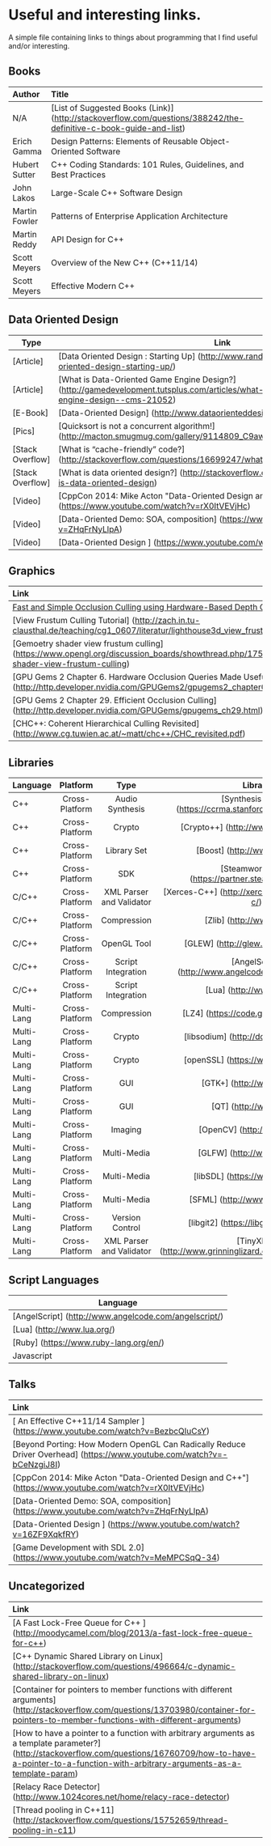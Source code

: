 Useful and interesting links.
=============================

A simple file containing links to things about programming that I find useful and/or interesting.


Books
-----

| Author        | Title                                                                                                             |
|:--------------|:------------------------------------------------------------------------------------------------------------------|
| N/A           | [List of Suggested Books (Link)] (http://stackoverflow.com/questions/388242/the-definitive-c-book-guide-and-list) |
| Erich Gamma   | Design Patterns: Elements of Reusable Object-Oriented Software                                                    |
| Hubert Sutter | C++ Coding Standards: 101 Rules, Guidelines, and Best Practices                                                   |
| John Lakos    | Large-Scale C++ Software Design                                                                                   |
| Martin Fowler | Patterns of Enterprise Application Architecture                                                                   |
| Martin Reddy  | API Design for C++                                                                                                |
| Scott Meyers  | Overview of the New C++ (C++11/14)                                                                                |
| Scott Meyers  | Effective Modern C++                                                                                              |



Data Oriented Design
---------------------

| Type             | Link                                                                                                                                                       |
|------------------|------------------------------------------------------------------------------------------------------------------------------------------------------------|
| [Article]        |[Data Oriented Design : Starting Up]                     (http://www.randygaul.net/2013/05/05/data-oriented-design-starting-up/)                            |
| [Article]        |[What is Data-Oriented Game Engine Design?]              (http://gamedevelopment.tutsplus.com/articles/what-is-data-oriented-game-engine-design--cms-21052) |
| [E-Book]         |[Data-Oriented Design]                                   (http://www.dataorienteddesign.com/dodmain/dodmain.html)                                           |
| [Pics]           |[Quicksort is not a concurrent algorithm!]               (http://macton.smugmug.com/gallery/9114809_C9awM#!i=607513208&k=Z2vc8sC)                           |
| [Stack Overflow] |[What is “cache-friendly” code?]                         (http://stackoverflow.com/questions/16699247/what-is-cache-friendly-code)                          |
| [Stack Overflow] |[What is data oriented design?]                          (http://stackoverflow.com/questions/1641580/what-is-data-oriented-design)                          |
| [Video]          |[CppCon 2014: Mike Acton "Data-Oriented Design and C++"] (https://www.youtube.com/watch?v=rX0ItVEVjHc)                                                      |
| [Video]          |[Data-Oriented Demo: SOA, composition]                   (https://www.youtube.com/watch?v=ZHqFrNyLlpA)                                                      |
| [Video]          |[Data-Oriented Design ]                                  (https://www.youtube.com/watch?v=16ZF9XqkfRY)                                                      |


Graphics
--------

| Link                                                                                                                                                                            |
|:--------------------------------------------------------------------------------------------------------------------------------------------------------------------------------|
| [Fast and Simple Occlusion Culling using Hardware-Based Depth Queries](http://www.cs.unc.edu/techreports/02-039.pdf)                                                            |
| [View Frustum Culling Tutorial]                                       (http://zach.in.tu-clausthal.de/teaching/cg1_0607/literatur/lighthouse3d_view_frustum_culling/index.html) |
| [Gemoetry shader view frustum culling]                                (https://www.opengl.org/discussion_boards/showthread.php/175530-Gemoetry-shader-view-frustum-culling)     |
| [GPU Gems 2 Chapter 6. Hardware Occlusion Queries Made Useful]        (http://http.developer.nvidia.com/GPUGems2/gpugems2_chapter06.html)                                       |
| [GPU Gems 2 Chapter 29. Efficient Occlusion Culling]                  (http://http.developer.nvidia.com/GPUGems/gpugems_ch29.html)                                              |
| [CHC++: Coherent Hierarchical Culling Revisited]                      (http://www.cg.tuwien.ac.at/~matt/chc++/CHC_revisited.pdf)                                                |



Libraries
---------

| Language      |Platform        | Type                     | Library                                                                |
|---------------|:--------------:|:------------------------:|:----------------------------------------------------------------------:|
| C++           | Cross-Platform | Audio Synthesis          | [Synthesis Toolkit] (https://ccrma.stanford.edu/software/stk/)         |
| C++           | Cross-Platform | Crypto                   | [Crypto++]          (http://www.cryptopp.com/)                         |
| C++           | Cross-Platform | Library Set              | [Boost]             (http://www.boost.org/)                            |
| C++           | Cross-Platform | SDK                      | [Steamworks SDK]    (https://partner.steamgames.com/)                  |
| C/C++         | Cross-Platform | XML Parser and Validator | [Xerces-C++]        (http://xerces.apache.org/xerces-c/)               |
| C/C++         | Cross-Platform | Compression              | [Zlib]              (http://www.zlib.net/)                             |
| C/C++         | Cross-Platform | OpenGL Tool              | [GLEW]              (http://glew.sourceforge.net/)                     |
| C/C++         | Cross-Platform | Script Integration       | [AngelScript]       (http://www.angelcode.com/angelscript/)            |
| C/C++         | Cross-Platform | Script Integration       | [Lua]               (http://www.lua.org/)                              |
| Multi-Lang    | Cross-Platform | Compression              | [LZ4]               (https://code.google.com/p/lz4/)                   |
| Multi-Lang    | Cross-Platform | Crypto                   | [libsodium]         (http://doc.libsodium.org/)                        |
| Multi-Lang    | Cross-Platform | Crypto                   | [openSSL]           (https://www.openssl.org/)                         |
| Multi-Lang    | Cross-Platform | GUI                      | [GTK+]              (http://www.gtk.org/)                              |
| Multi-Lang    | Cross-Platform | GUI                      | [QT]                (http://www.qt.io/)                                |
| Multi-Lang    | Cross-Platform | Imaging                  | [OpenCV]            (http://opencv.org/)                               |
| Multi-Lang    | Cross-Platform | Multi-Media              | [GLFW]              (http://www.glfw.org/)                             |
| Multi-Lang    | Cross-Platform | Multi-Media              | [libSDL]            (https://www.libsdl.org/)                          |
| Multi-Lang    | Cross-Platform | Multi-Media              | [SFML]              (http://www.sfml-dev.org/)                         |
| Multi-Lang    | Cross-Platform | Version Control          | [libgit2]           (https://libgit2.github.com/)                      |
| Multi-Lang    | Cross-Platform | XML Parser and Validator | [TinyXML]           (http://www.grinninglizard.com/tinyxml/index.html) |


Script Languages
----------------

| Language                                              |
|-------------------------------------------------------|
| [AngelScript] (http://www.angelcode.com/angelscript/) |
| [Lua]         (http://www.lua.org/)                   |
| [Ruby]        (https://www.ruby-lang.org/en/)         |
| Javascript                                            |


Talks
-----

| Link                                                                                                                   |
|:-----------------------------------------------------------------------------------------------------------------------|
| [ An Effective C++11/14 Sampler ]                                        (https://www.youtube.com/watch?v=BezbcQIuCsY) |
| [Beyond Porting: How Modern OpenGL Can Radically Reduce Driver Overhead] (https://www.youtube.com/watch?v=-bCeNzgiJ8I) |
| [CppCon 2014: Mike Acton "Data-Oriented Design and C++"]                 (https://www.youtube.com/watch?v=rX0ItVEVjHc) |
| [Data-Oriented Demo: SOA, composition]                                   (https://www.youtube.com/watch?v=ZHqFrNyLlpA) |
| [Data-Oriented Design ]                                                  (https://www.youtube.com/watch?v=16ZF9XqkfRY) |
| [Game Development with SDL 2.0]                                          (https://www.youtube.com/watch?v=MeMPCSqQ-34) |



Uncategorized 
-------------

| Link                                                                                                                                                                                                                   |
|:-----------------------------------------------------------------------------------------------------------------------------------------------------------------------------------------------------------------------|
| [A Fast Lock-Free Queue for C++ ]                                                       (http://moodycamel.com/blog/2013/a-fast-lock-free-queue-for-c++)                                                               |
| [C++ Dynamic Shared Library on Linux]                                                   (http://stackoverflow.com/questions/496664/c-dynamic-shared-library-on-linux)                                                  |
| [Container for pointers to member functions with different arguments]                   (http://stackoverflow.com/questions/13703980/container-for-pointers-to-member-functions-with-different-arguments)              |
| [How to have a pointer to a function with arbitrary arguments as a template parameter?] (http://stackoverflow.com/questions/16760709/how-to-have-a-pointer-to-a-function-with-arbitrary-arguments-as-a-template-param) |
| [Relacy Race Detector]                                                                  (http://www.1024cores.net/home/relacy-race-detector)                                                                           | 
| [Thread pooling in C++11]                                                               (http://stackoverflow.com/questions/15752659/thread-pooling-in-c11)                                                            |



 

